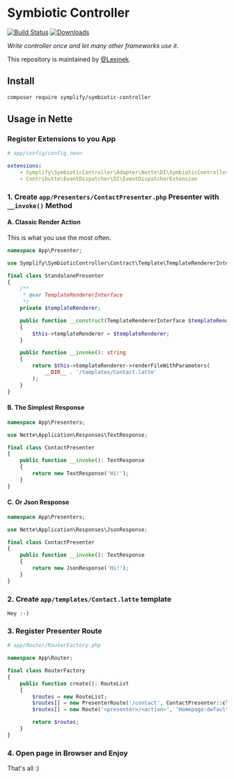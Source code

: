 # Symbiotic Controller

[![Build Status](https://img.shields.io/travis/Symplify/SymbioticController/master.svg?style=flat-square)](https://travis-ci.org/Symplify/SymbioticController)
[![Downloads](https://img.shields.io/packagist/dt/symplify/symbiotic-controller.svg?style=flat-square)](https://packagist.org/packages/symplify/symbiotic-controller)

*Write controller once and let many other frameworks use it.*

This repository is maintained by [@Lexinek](https://github.com/lexinek).

## Install

```bash
composer require symplify/symbiotic-controller
```


## Usage in Nette

### Register Extensions to you App

```yaml
# app/config/config.neon

extensions:
    - Symplify\SymbioticController\Adapter\Nette\DI\SymbioticControllerExtension
    - Contributte\EventDispatcher\DI\EventDispatcherExtension
```


### 1. Create `app/Presenters/ContactPresenter.php` Presenter with `__invoke()` Method

#### A. Classic Render Action

This is what you use the most often.

```php
namespace App\Presenter;

use Symplify\SymbioticController\Contract\Template\TemplateRendererInterface;

final class StandalonePresenter
{
    /**
     * @var TemplateRendererInterface
     */
    private $templateRenderer;

    public function __construct(TemplateRendererInterface $templateRenderer)
    {
        $this->templateRenderer = $templateRenderer;
    }

    public function __invoke(): string
    {
        return $this->templateRenderer->renderFileWithParameters(
            __DIR__ . '/templates/Contact.latte'
        );
    }
}
```

#### B. The Simplest Response

```php
namespace App\Presenters;

use Nette\Application\Responses\TextResponse;

final class ContactPresenter
{
    public function __invoke(): TextResponse
    {
        return new TextResponse('Hi!');
    }
}
```

#### C. Or Json Response

```php
namespace App\Presenters;

use Nette\Application\Responses\JsonResponse;

final class ContactPresenter
{
    public function __invoke(): TextResponse
    {
        return new JsonResponse('Hi!');
    }
}
```

### 2. Create `app/templates/Contact.latte` template

```twig
Hey :-)
```

### 3. Register Presenter Route

```php
# app/Router/RouterFactory.php

namespace App\Router;

final class RouterFactory
{
    public function create(): RouteList
    {
        $routes = new RouteList;
        $routes[] = new PresenterRoute('/contact', ContactPresenter::class);
        $routes[] = new Route('<presenter>/<action>', 'Homepage:default');

        return $routes;
    }
}
```

### 4. Open page in Browser and Enjoy

That's all :)
